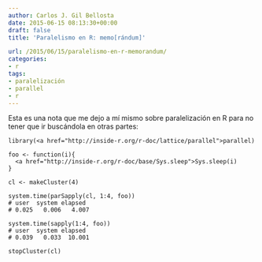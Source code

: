 ```yaml
---
author: Carlos J. Gil Bellosta
date: 2015-06-15 08:13:30+00:00
draft: false
title: 'Paralelismo en R: memo[rándum]'

url: /2015/06/15/paralelismo-en-r-memorandum/
categories:
- r
tags:
- paralelización
- parallel
- r
---
```


Esta es una nota que me dejo a mí mismo sobre paralelización en R para no tener que ir buscándola en otras partes:



    library(<a href="http://inside-r.org/r-doc/lattice/parallel">parallel)

    foo <- function(i){
      <a href="http://inside-r.org/r-doc/base/Sys.sleep">Sys.sleep(i)
    }

    cl <- makeCluster(4)

    system.time(parSapply(cl, 1:4, foo))
    # user  system elapsed
    # 0.025   0.006   4.007

    system.time(sapply(1:4, foo))
    # user  system elapsed
    # 0.039   0.033  10.001

    stopCluster(cl)
